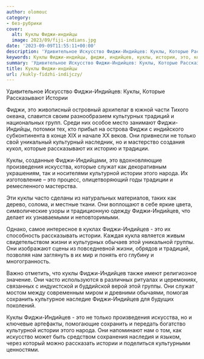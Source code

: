 ```yaml
---
author: olomouc
category:
- без-рубрики
cover:
  alt: Куклы Фиджи-индийцы
  image: 2023/09/fiji-indians.jpg
date: '2023-09-09T11:55:11+00:00'
description: 'Удивительное Искусство Фиджи-Индийцев: Куклы, Которые Рассказывают Истории Фиджи, это живописный островный архипелаг в южной части Тихого океана,...'
keywords: Куклы Фиджи-индийцы, фиджи, индийцев, куклы, истории, это, которые, искусство, рассказывают, культурных, традиций, только, традиции, произведения, искусства, служат
summary: 'Удивительное Искусство Фиджи-Индийцев: Куклы, Которые Рассказывают Истории Фиджи, это живописный островный архипелаг в южной части Тихого океана,...'
title: Куклы Фиджи-индийцы
url: /kukly-fidzhi-indijczy/
---
```


Удивительное Искусство Фиджи-Индийцев: Куклы, Которые Рассказывают Истории

Фиджи, это живописный островный архипелаг в южной части Тихого океана, славится своим разнообразием культурных традиций и национальных групп. Среди них особое место занимают Фиджи-Индийцы, потомки тех, кто прибыл на острова Фиджи с индийского субконтинента в конце XIX и начале XX веков. Они привнесли не только свой уникальный культурный наследник, но и мастерство создания кукол, которые рассказывают их историю и традиции.

Куклы, созданные Фиджи-Индийцами, это вдохновляющие произведения искусства, которые служат как декоративным украшениям, так и носителями культурной истории этого народа. Их изготовление – это процесс, олицетворяющий годы традиции и ремесленного мастерства.

Эти куклы часто сделаны из натуральных материалов, таких как дерево, солома, и местные ткани. Они воплощают в себе яркие цвета, символические узоры и традиционную одежду Фиджи-Индийцев, что делает их узнаваемыми и неповторимыми.

Однако, самое интересное в куклах Фиджи\-Индийцев \- это их способность рассказывать истории. Каждая кукла является живым свидетельством жизни и культурных обычаев этой уникальной группы. Они изображают сцены из повседневной жизни, обрядов и традиций, позволяя нам заглянуть в их мир и понять его глубину и многогранность.

Важно отметить, что куклы Фиджи-Индийцев также имеют религиозное значение. Они часто используются в различных ритуалах и церемониях, связанных с индуистской и буддийской верой этой группы. Они служат мостом между современным миром и древними обычаями, помогая сохранить культурное наследие Фиджи-Индийцев для будущих поколений.

Куклы Фиджи\-Индийцев \- это не только произведения искусства, но и ключевые артефакты, помогающие сохранить и передать богатство культурной истории этого народа. Они напоминают нам о том, как искусство может быть средством сохранения наследия и языком, через который можно рассказать истории и поделиться культурными ценностями.